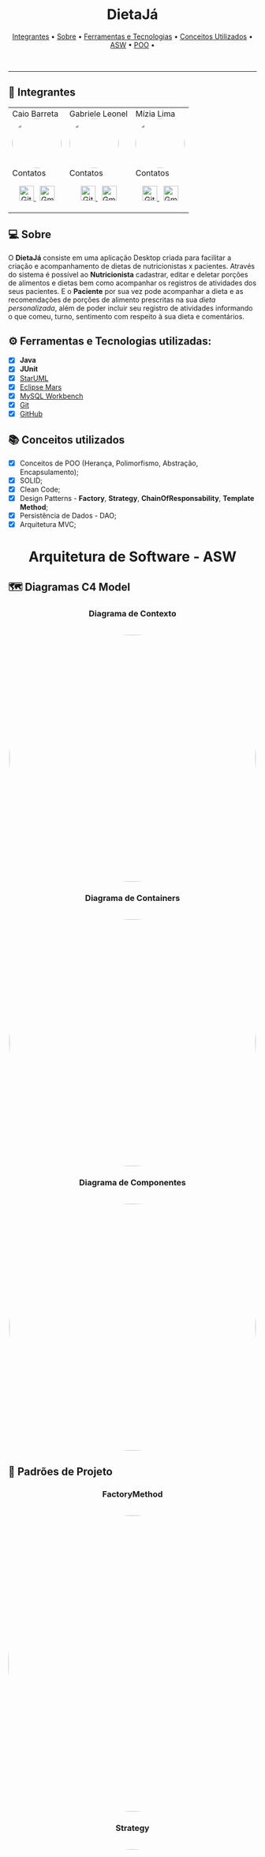 <h1 align="center">
    DietaJá
</h1>

<p align="center">
  <a href="#-integrantes">Integrantes</a> •
  <a href="#sobre">Sobre</a> •
  <a href="#ferramentas-e-tecnologias-utilizadas">Ferramentas e Tecnologias</a> •
  <a href="#-conceitos-utilizados">Conceitos Utilizados</a> •
  <a href="#----arquitetura-de-software---asw">ASW</a> •
  <a href="#----programação-orientada-a-objetos---poo">POO</a> •
</p>
<br>

---
## 👐 Integrantes
<table>
<tr>
    <td>  
        Caio Barreta
        <br/>
        <img src="https://avatars.githubusercontent.com/u/7398046?v=4" width="100px;" alt="" style="border-radius:50%"/>
        <br/>
        Contatos
        <p align="center">
            <a href="https://github.com/caiobarretta" target="_blank">
              <img src="https://image.flaticon.com/icons/png/512/25/25231.png" alt="GitHub-icon" width="30" height="30"/>
            </a>
              &nbsp;
            <a href="mailto:caio.barretta@aluno.ifsp.edu.br" target="_blank">
              <img src="https://image.flaticon.com/icons/png/512/281/281769.png" alt="Gmail-icon" width="30" height="30"/>
            </a>
         </p>
    </td>
    <td>
        Gabriele Leonel
        <br/>
        <img src="https://avatars.githubusercontent.com/u/42439114?v=4" width="100px;" alt="" style="border-radius:50%"/> 
        <br/>
        Contatos
        <p align="center">
            <a href="https://github.com/gabrieleleonel" target="_blank">
              <img src="https://image.flaticon.com/icons/png/512/25/25231.png" alt="GitHub-icon" width="30" height="30"/>
            </a>
            </a>
              &nbsp;
            <a href="mailto:gabriele.leonel@aluno.ifsp.edu.br" target="_blank">
              <img src="https://image.flaticon.com/icons/png/512/281/281769.png" alt="Gmail-icon" width="30" height="30"/>
            </a>
         </p>
    </td>
    <td>    
        Mízia Lima
        <br/>
        <img src="https://avatars.githubusercontent.com/u/42849855?s=400&u=f2dfc70f52e7c272e7865b3582e6cc09fea8f576&v=4" width="100px;" alt="" style="border-radius:50%"/> 
        <br/>
        Contatos
        <p align="center">
            <a href="https://github.com/miziaalmeida" target="_blank">
              <img src="https://image.flaticon.com/icons/png/512/25/25231.png" alt="GitHub-icon" width="30" height="30"/>
            </a>
              &nbsp;
            <a href="mailto:mizia.lima@aluno.ifsp.edu.br" target="_blank">
              <img src="https://image.flaticon.com/icons/png/512/281/281769.png" alt="Gmail-icon" width="30" height="30"/>
            </a>
         </p>
    </td>
</tr>
</table>

## 💻 Sobre
O **DietaJá** consiste em uma aplicação Desktop criada para facilitar a criação e acompanhamento de dietas de nutricionistas x pacientes. Através do sistema é possível ao **Nutricionista** cadastrar, editar e deletar porções de alimentos e dietas bem como acompanhar os registros de atividades dos seus pacientes. E o **Paciente** por sua vez pode acompanhar a dieta e as recomendações de porções de alimento prescritas na sua *dieta personalizada*, além de poder incluir seu registro de atividades informando o que comeu, turno, sentimento com respeito à sua dieta e comentários.

## ⚙️ Ferramentas e Tecnologias utilizadas:
- [x] **Java**
- [x] **JUnit**
- [x] [StarUML](https://staruml.io/)
- [x] [Eclipse Mars](https://www.eclipse.org/mars/)
- [x] [MySQL Workbench](https://www.mysql.com/downloads/)
- [x] [Git](https://git-scm.com/)
- [x] [GitHub](https://github.com/caiobarretta/DietaJa)

## 📚 Conceitos utilizados
- [x] Conceitos de POO (Herança, Polimorfismo, Abstração, Encapsulamento);
- [x] SOLID;
- [x] Clean Code;
- [x] Design Patterns - **Factory**, **Strategy**, **ChainOfResponsability**, **Template Method**;
- [x] Persistência de Dados - DAO; 
- [x] Arquitetura MVC;

<h1 align="center">
    Arquitetura de Software - ASW
</h1>

## 🗺️ Diagramas C4 Model
<h3 align="center">
    Diagrama de Contexto
</h3> 
    <p align="center">
        <br><img src="https://user-images.githubusercontent.com/42849855/143664070-d6b712d1-645e-467a-bcce-46909054c209.png" width="500px;" alt="" style="border-radius:50%"/>
    </p>
<h3 align="center">
    Diagrama de Containers
</h3> 
  <p align="center">
    <br><img src="https://user-images.githubusercontent.com/42849855/143664082-80c68ecd-1499-4718-b367-84253607a46c.png" width="500px;" alt="" style="border-radius:50%"/>
</p>
<h3 align="center">
    Diagrama de Componentes
</h3>
  <p align="center">
    <br><img src="https://user-images.githubusercontent.com/42849855/143664105-593d66b7-11c4-48a7-949d-cebfca465c4a.png" width="500px;" alt="" style="border-radius:50%"/>
</p>

##  📐 Padrões de Projeto
<h3 align="center">
    FactoryMethod
</h3>
<p align="center">
    <br><img src="https://user-images.githubusercontent.com/42849855/143726854-5a2dc2fc-32d3-417b-9b9d-0d9fb4339174.png" width="600px;" alt="" style="border-radius:50%"/>
</p>

<h3 align="center">
    Strategy
</h3>
<p align="center">
    <br><img src="https://user-images.githubusercontent.com/42849855/143726872-6bca40f8-2c7a-4c0d-b5a2-69436974e473.png" width="900px;" alt="" style="border-radius:50%"/>
</p>

<h3 align="center">
    ChainOfResponsability
</h3>
<p align="center">
    <br><img src="https://user-images.githubusercontent.com/42849855/143726840-1034b4f2-b614-4658-b3bc-17295c5028c3.png" width="900px;" alt="" style="border-radius:50%"/>
</p>

<h3 align="center">
    TemplateMethod
</h3>
<p align="center">
    <br><img src="https://user-images.githubusercontent.com/42849855/143726889-bdcf41f4-e7eb-49af-8715-db36b2eff55b.png" width="600px;" alt="" style="border-radius:50%"/>
</p>

<h3 align="center">
    Diagrama de Código
</h3>
    <p align="center">
        <br><img src="https://user-images.githubusercontent.com/7398046/143960037-8f303786-9a87-4d98-a98a-19a28e22b5c7.png" width="900px;" alt="" style="border-radius:50%"/>
    </p>

<h1 align="center">
    Programação Orientada a Objetos - POO
</h1>

<h3 align="center">
    Diagrama de Casos de Uso
</h3>
<p align="center">
    <br><img src="https://user-images.githubusercontent.com/42849855/143663890-462bcf7a-eb47-4b37-a5f9-09889b04374a.png" width="500px;" alt="" style="border-radius:50%"/>
</p>

<h3 align="center">
    Entidades
</h3>
<p align="center">
    <br><img src="https://user-images.githubusercontent.com/7398046/143957266-ab87af23-9f0f-4d36-aec4-797a1540885f.png" width="800px;" alt="" style="border-radius:50%"/>
</p>

<h3 align="center">
    Camada de Aplicação
</h3>

<h3 align="center">
    Camada de Aplicação (Relação entre Classes sem Dependências)
</h3>
<p align="center">
    <br><img src="https://user-images.githubusercontent.com/42849855/143730937-249aa5a0-0d84-4acd-8e0e-df9eb661ed36.jpg" width="800px;" alt="" style="border-radius:50%"/>
</p>

<h3 align="center">
   Camada de Aplicação (Relação entre Classes Somente Dependências)
</h3>
<p align="center">
    <br><img src="https://user-images.githubusercontent.com/42849855/143730952-315075b2-b5ea-4ab9-8a97-0122092ba90b.jpg" width="800px;" alt="" style="border-radius:50%"/>
</p>

<h3 align="center">
    Camada de Aplicação (Completo)
</h3>
<p align="center">
    <br><img src="https://user-images.githubusercontent.com/42849855/143730923-902dc496-59d5-4a05-a4da-aa80051d6e0f.jpg" width="800px;" alt="" style="border-radius:50%"/>
</p>

<h3 align="center">
    Relação entre Camadas e suas Classes 
</h3>

<h3 align="center">
    Relação entre Camadas e suas Classes (Relação entre Classes sem Dependências)
</h3>
<p align="center">
    <br><img src="https://user-images.githubusercontent.com/42849855/143874275-362ef4cc-cd37-4f48-a761-7bd217e46b5f.jpg" width="900px;" alt="" style="border-radius:50%"/>
</p>

<h3 align="center">
    Dependências entre Camadas e Classes (Relação entre Classes Somente Dependências)
</h3>
<p align="center">
    <br><img src="https://user-images.githubusercontent.com/42849855/143874024-10c8a17c-ecf0-4155-9d8b-eb9aeb432ef0.jpg" width="800px;" alt="" style="border-radius:50%"/>
</p>

<h3 align="center">
    Dependências entre Camadas e Classes (Completo)
</h3>
<p align="center">
    <br><img src="https://user-images.githubusercontent.com/42849855/143874135-ec2cdb98-278f-4072-b4e2-9554fc1b8797.jpg" width="900px;" alt="" style="border-radius:50%"/>
</p>


<h3 align="center">
    IOC
</h3>
<p align="center">
    <br><img src="https://user-images.githubusercontent.com/7398046/143958461-f25f8df8-79f2-4f34-a8c9-d20b948a1266.png" width="900px;" alt="" style="border-radius:50%"/>
</p>

<h3 align="center">
    Diagrama Completo (Relacionamentos de Classe sem Dependências)
</h3>
<p align="center">
    <br><img src="https://user-images.githubusercontent.com/7398046/143959538-be85fe18-426d-4930-aab7-3edb8a2384e5.png" width="900px;" alt="" style="border-radius:50%"/>
</p>

<h3 align="center">
    Diagrama Completo (Relacionamentos de Classe somente Dependências)
</h3>
<p align="center">
    <br><img src="https://user-images.githubusercontent.com/7398046/143959668-44d500c4-c298-4ce6-80c3-5cc39ac54918.png" width="900px;" alt="" style="border-radius:50%"/>
</p>

<h3 align="center">
    Diagrama Completo
</h3>

<p align="center">
    <br><img src="https://user-images.githubusercontent.com/7398046/143960037-8f303786-9a87-4d98-a98a-19a28e22b5c7.png" width="900px;" alt="" style="border-radius:50%"/>
</p>

<br>

---

Universidade - [Instituto Federal de Educação, Ciência e Tecnologia de São Paulo - IFSP Câmpus Campinas](https://portal.cmp.ifsp.edu.br/)
